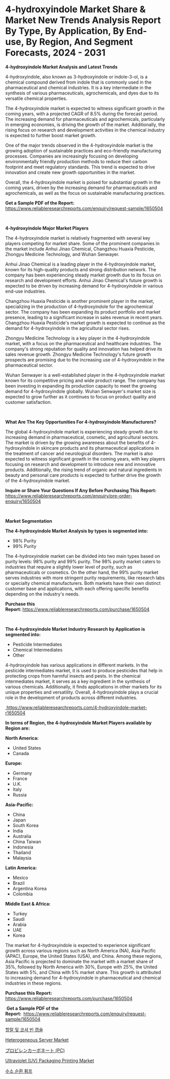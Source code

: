 <p><h1>4-hydroxyindole Market Share & Market New Trends Analysis Report By Type, By Application, By End-use, By Region, And Segment Forecasts, 2024 - 2031</h1></p><p><strong>4-hydroxyindole Market Analysis and Latest Trends</strong></p>
<p><p>4-hydroxyindole, also known as 3-hydroxyindole or indole-3-ol, is a chemical compound derived from indole that is commonly used in the pharmaceutical and chemical industries. It is a key intermediate in the synthesis of various pharmaceuticals, agrochemicals, and dyes due to its versatile chemical properties.</p><p>The 4-hydroxyindole market is expected to witness significant growth in the coming years, with a projected CAGR of 8.5% during the forecast period. The increasing demand for pharmaceuticals and agrochemicals, particularly in emerging economies, is driving the growth of the market. Additionally, the rising focus on research and development activities in the chemical industry is expected to further boost market growth.</p><p>One of the major trends observed in the 4-hydroxyindole market is the growing adoption of sustainable practices and eco-friendly manufacturing processes. Companies are increasingly focusing on developing environmentally friendly production methods to reduce their carbon footprint and meet regulatory standards. This trend is expected to drive innovation and create new growth opportunities in the market.</p><p>Overall, the 4-hydroxyindole market is poised for substantial growth in the coming years, driven by the increasing demand for pharmaceuticals and agrochemicals, as well as the focus on sustainable manufacturing practices.</p></p>
<p><strong>Get a Sample PDF of the Report:&nbsp;</strong> <a href="https://www.reliableresearchreports.com/enquiry/request-sample/1650504">https://www.reliableresearchreports.com/enquiry/request-sample/1650504</a></p>
<p>&nbsp;</p>
<p><strong>4-hydroxyindole Major Market Players</strong></p>
<p><p>The 4-hydroxyindole market is relatively fragmented with several key players competing for market share. Some of the prominent companies in the market include Anhui Jinao Chemical, Changzhou Huaxia Pesticide, Zhongyu Medicine Technology, and Wuhan Senwayer.</p><p>Anhui Jinao Chemical is a leading player in the 4-hydroxyindole market, known for its high-quality products and strong distribution network. The company has been experiencing steady market growth due to its focus on research and development efforts. Anhui Jinao Chemical's future growth is expected to be driven by increasing demand for 4-hydroxyindole in various end-use industries.</p><p>Changzhou Huaxia Pesticide is another prominent player in the market, specializing in the production of 4-hydroxyindole for the agrochemical sector. The company has been expanding its product portfolio and market presence, leading to a significant increase in sales revenue in recent years. Changzhou Huaxia Pesticide's market growth is expected to continue as the demand for 4-hydroxyindole in the agricultural sector rises.</p><p>Zhongyu Medicine Technology is a key player in the 4-hydroxyindole market, with a focus on the pharmaceutical and healthcare industries. The company's strong reputation for quality and innovation has helped drive its sales revenue growth. Zhongyu Medicine Technology's future growth prospects are promising due to the increasing use of 4-hydroxyindole in the pharmaceutical sector.</p><p>Wuhan Senwayer is a well-established player in the 4-hydroxyindole market known for its competitive pricing and wide product range. The company has been investing in expanding its production capacity to meet the growing demand for 4-hydroxyindole globally. Wuhan Senwayer's market size is expected to grow further as it continues to focus on product quality and customer satisfaction.</p></p>
<p>&nbsp;</p>
<p><strong>What Are The Key Opportunities For 4-hydroxyindole Manufacturers?</strong></p>
<p><p>The global 4-hydroxyindole market is experiencing steady growth due to increasing demand in pharmaceutical, cosmetic, and agricultural sectors. The market is driven by the growing awareness about the benefits of 4-hydroxyindole in skincare products and its pharmaceutical applications in the treatment of cancer and neurological disorders. The market is also expected to witness significant growth in the coming years, with key players focusing on research and development to introduce new and innovative products. Additionally, the rising trend of organic and natural ingredients in beauty and personal care products is expected to further drive the growth of the 4-hydroxyindole market.</p></p>
<p><strong>Inquire or Share Your Questions If Any Before Purchasing This Report:</strong> <a href="https://www.reliableresearchreports.com/enquiry/pre-order-enquiry/1650504">https://www.reliableresearchreports.com/enquiry/pre-order-enquiry/1650504</a></p>
<p>&nbsp;</p>
<p><strong>Market Segmentation</strong></p>
<p><strong>The 4-hydroxyindole Market Analysis by types is segmented into:</strong></p>
<p><ul><li>98% Purity</li><li>99% Purity</li></ul></p>
<p><p>The 4-hydroxyindole market can be divided into two main types based on purity levels: 98% purity and 99% purity. The 98% purity market caters to industries that require a slightly lower level of purity, such as pharmaceuticals or cosmetics. On the other hand, the 99% purity market serves industries with more stringent purity requirements, like research labs or specialty chemical manufacturers. Both markets have their own distinct customer base and applications, with each offering specific benefits depending on the industry's needs.</p></p>
<p><strong>Purchase this Report:&nbsp;</strong><a href="https://www.reliableresearchreports.com/purchase/1650504">https://www.reliableresearchreports.com/purchase/1650504</a></p>
<p>&nbsp;</p>
<p><strong>The 4-hydroxyindole Market Industry Research by Application is segmented into:</strong></p>
<p><ul><li>Pesticide Intermediates</li><li>Chemical Intermediates</li><li>Other</li></ul></p>
<p><p>4-hydroxyindole has various applications in different markets. In the pesticide intermediates market, it is used to produce pesticides that help in protecting crops from harmful insects and pests. In the chemical intermediates market, it serves as a key ingredient in the synthesis of various chemicals. Additionally, it finds applications in other markets for its unique properties and versatility. Overall, 4-hydroxyindole plays a crucial role in the development of products across different industries.</p></p>
<p><a href="https://www.reliableresearchreports.com/4-hydroxyindole-market-r1650504">&nbsp;https://www.reliableresearchreports.com/4-hydroxyindole-market-r1650504</a></p>
<p><strong>In terms of Region, the 4-hydroxyindole Market Players available by Region are:</strong></p>
<p>
    <p> <strong> North America: </strong>
        <ul>
            <li>United States</li>
            <li>Canada</li>
        </ul>
        </p> 
    <p> <strong> Europe: </strong>
        <ul>
            <li>Germany</li>
            <li>France</li>
            <li>U.K.</li>
            <li>Italy</li>
            <li>Russia</li>
        </ul>
        </p> 
    <p> <strong> Asia-Pacific: </strong>
        <ul>
            <li>China</li>
            <li>Japan</li>
            <li>South Korea</li>
            <li>India</li>
            <li>Australia</li>
            <li>China Taiwan</li>
            <li>Indonesia</li>
            <li>Thailand</li>
            <li>Malaysia</li>
        </ul>
        </p> 
    <p> <strong> Latin America: </strong>
        <ul>
            <li>Mexico</li>
            <li>Brazil</li>
            <li>Argentina Korea</li>
            <li>Colombia</li>
        </ul>
        </p> 
    <p> <strong> Middle East & Africa: </strong>
        <ul>
            <li>Turkey</li>
            <li>Saudi</li>
            <li>Arabia</li>
            <li>UAE</li>
            <li>Korea</li>
        </ul>
    </p>
    </p>
<p><p>The market for 4-hydroxyindole is expected to experience significant growth across various regions such as North America (NA), Asia Pacific (APAC), Europe, the United States (USA), and China. Among these regions, Asia Pacific is projected to dominate the market with a market share of 35%, followed by North America with 30%, Europe with 25%, the United States with 5%, and China with 5% market share. This growth is attributed to increasing demand for 4-hydroxyindole in pharmaceutical and chemical industries in these regions.</p></p>
<p><strong>Purchase this Report: </strong><a href="https://www.reliableresearchreports.com/purchase/1650504">https://www.reliableresearchreports.com/purchase/1650504</a></p>
<p>&nbsp;<strong>Get a Sample PDF of the Report:&nbsp;&nbsp;</strong><a href="https://www.reliableresearchreports.com/enquiry/request-sample/1650504">https://www.reliableresearchreports.com/enquiry/request-sample/1650504</a></p>
<p><strong></strong></p>
<p><p><a href="https://github.com/vsoq0zknh59/Market-Research-Report-List-2/blob/main/8769664100070.md">할랄 및 코셔 빈 캡슐</a></p><p><a href="https://issuu.com/reportprime-2/docs/heterogeneous-server-market-size-2030.pptx">Heterogeneous Server Market</a></p><p><a href="https://github.com/AhmadMann1950/Market-Research-Report-List-1/blob/main/561705694276.md">プロピレンカーボネート (PC)</a></p><p><a href="https://github.com/MyrtisWest1/Market-Research-Report-List-1/blob/main/ultraviolet-uv-packaging-printing-market.md">Ultraviolet (UV) Packaging Printing Market</a></p><p><a href="https://github.com/Tristiarton768456/Market-Research-Report-List-2/blob/main/4832036100072.md">수소 순환 펌프</a></p></p>